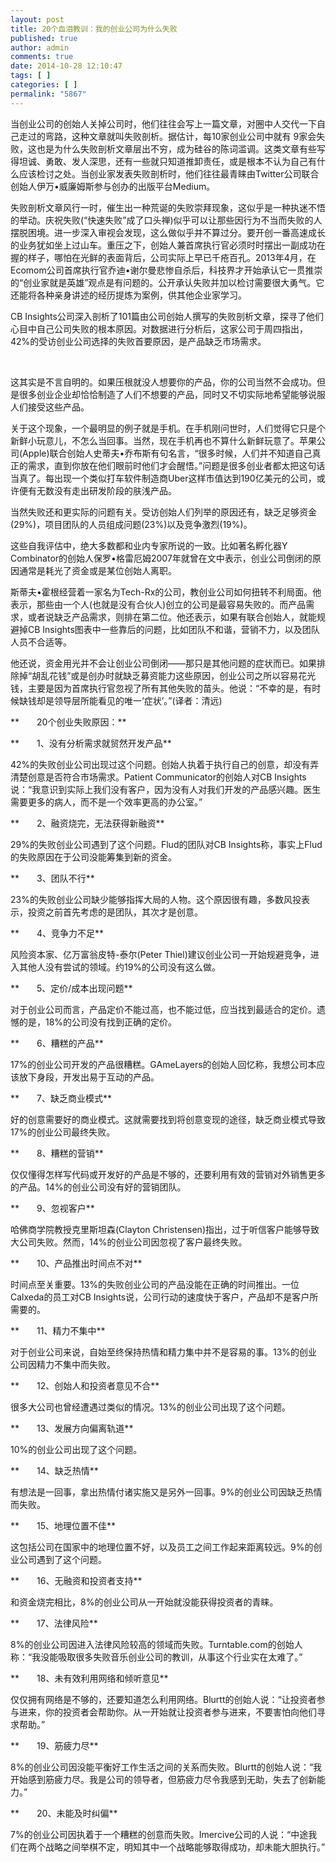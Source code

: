 ```yaml
---
layout: post
title: 20个血泪教训：我的创业公司为什么失败
published: true
author: admin
comments: true
date: 2014-10-28 12:10:47
tags: [ ]
categories: [ ]
permalink: "5867"
---
```

当创业公司的创始人关掉公司时，他们往往会写上一篇文章，对圈中人交代一下自己走过的弯路，这种文章就叫失败剖析。据估计，每10家创业公司中就有 9家会失败，这也是为什么失败剖析文章层出不穷，成为硅谷的陈词滥调。这类文章有些写得坦诚、勇敢、发人深思，还有一些就只知道推卸责任，或是根本不认为自己有什么应该检讨之处。当创业家发表失败剖析时，他们往往最青睐由Twitter公司联合创始人伊万•威廉姆斯参与创办的出版平台Medium。

失败剖析文章风行一时，催生出一种荒诞的失败崇拜现象，这似乎是一种执迷不悟的举动。庆祝失败(“快速失败”成了口头禅)似乎可以让那些因行为不当而失败的人摆脱困境。进一步深入审视会发现，这么做似乎并不算过分。要开创一番高速成长的业务犹如坐上过山车。重压之下，创始人兼首席执行官必须时时摆出一副成功在握的样子，哪怕在光鲜的表面背后，公司实际上早已千疮百孔。2013年4月，在Ecomom公司首席执行官乔迪•谢尔曼悲惨自杀后，科技界才开始承认它一贯推崇的“创业家就是英雄”观点是有问题的。公开承认失败并加以检讨需要很大勇气。它还能将各种亲身讲述的经历提炼为案例，供其他企业家学习。

CB Insights公司深入剖析了101篇由公司创始人撰写的失败剖析文章，探寻了他们心目中自己公司失败的根本原因。对数据进行分析后，这家公司于周四指出，42%的受访创业公司选择的失败首要原因，是产品缺乏市场需求。


  
&nbsp;

这其实是不言自明的。如果压根就没人想要你的产品，你的公司当然不会成功。但是很多创业企业却恰恰制造了人们不想要的产品，同时又不切实际地希望能够说服人们接受这些产品。

关于这个现象，一个最明显的例子就是手机。在手机刚问世时，人们觉得它只是个新鲜小玩意儿，不怎么当回事。当然，现在手机再也不算什么新鲜玩意了。苹果公司(Apple)联合创始人史蒂夫•乔布斯有句名言，“很多时候，人们并不知道自己真正的需求，直到你放在他们眼前时他们才会醒悟。”问题是很多创业者都太把这句话当真了。每出现一个类似打车软件制造商Uber这样市值达到190亿美元的公司，或许便有无数没有走出研发阶段的肤浅产品。

当然失败还和更实际的问题有关。受访创始人们列举的原因还有，缺乏足够资金(29%)，项目团队的人员组成问题(23%)以及竞争激烈(19%)。

这些自我评估中，绝大多数都和业内专家所说的一致。比如著名孵化器Y Combinator的创始人保罗•格雷厄姆2007年就曾在文中表示，创业公司倒闭的原因通常是耗光了资金或是某位创始人离职。

斯蒂夫•霍根经营着一家名为Tech-Rx的公司，教创业公司如何扭转不利局面。他表示，那些由一个人(也就是没有合伙人)创立的公司是最容易失败的。而产品需求，或者说缺乏产品需求，则排在第二位。他还表示，如果有联合创始人，就能规避掉CB Insights图表中一些靠后的问题，比如团队不和谐，营销不力，以及团队人员不合适等。

他还说，资金用光并不会让创业公司倒闭——那只是其他问题的症状而已。如果排除掉“胡乱花钱”或是创办时就缺乏募资能力这些原因，创业公司之所以容易花光钱，主要是因为首席执行官忽视了所有其他失败的苗头。他说：“不幸的是，有时候缺钱却是领导层所能看见的唯一‘症状’。”(译者：清远)

**　　20个创业失败原因：**

**　　1、没有分析需求就贸然开发产品**

42%的失败创业公司出现过这个问题。创始人执着于执行自己的创意，却没有弄清楚创意是否符合市场需求。Patient Communicator的创始人对CB Insights说：“我意识到实际上我们没有客户，因为没有人对我们开发的产品感兴趣。医生需要更多的病人，而不是一个效率更高的办公室。”

**　　2、融资烧完，无法获得新融资**

29%的失败创业公司遇到了这个问题。Flud的团队对CB Insights称，事实上Flud的失败原因在于公司没能筹集到新的资金。

**　　3、团队不行**

23%的失败创业公司缺少能够指挥大局的人物。这个原因很有趣，多数风投表示，投资之前首先考虑的是团队，其次才是创意。

**　　4、竞争力不足**

风险资本家、亿万富翁皮特-泰尔(Peter Thiel)建议创业公司一开始规避竞争，进入其他人没有尝试的领域。约19%的公司没有这么做。

**　　5、定价/成本出现问题**

对于创业公司而言，产品定价不能过高，也不能过低，应当找到最适合的定价。遗憾的是，18%的公司没有找到正确的定价。

**　　6、糟糕的产品**

17%的创业公司开发的产品很糟糕。GAmeLayers的创始人回忆称，我想公司本应该放下身段，开发出易于互动的产品。

**　　7、缺乏商业模式**

好的创意需要好的商业模式。这就需要找到将创意变现的途径，缺乏商业模式导致17%的创业公司最终失败。

**　　8、糟糕的营销**

仅仅懂得怎样写代码或开发好的产品是不够的，还要利用有效的营销对外销售更多的产品。14%的创业公司没有好的营销团队。

**　　9、忽视客户**

哈佛商学院教授克里斯坦森(Clayton Christensen)指出，过于听信客户能够导致大公司失败。然而，14%的创业公司因忽视了客户最终失败。

**　　10、产品推出时间点不对**

时间点至关重要。13%的失败创业公司的产品没能在正确的时间推出。一位Calxeda的员工对CB Insights说，公司行动的速度快于客户，产品却不是客户所需要的。

**　　11、精力不集中**

对于创业公司来说，自始至终保持热情和精力集中并不是容易的事。13%的创业公司因精力不集中而失败。

**　　12、创始人和投资者意见不合**

很多大公司也曾经遭遇过类似的情况。13%的创业公司出现了这个问题。

**　　13、发展方向偏离轨道**

10%的创业公司出现了这个问题。

**　　14、缺乏热情**

有想法是一回事，拿出热情付诸实施又是另外一回事。9%的创业公司因缺乏热情而失败。

**　　15、地理位置不佳**

这包括公司在国家中的地理位置不好，以及员工之间工作起来距离较远。9%的创业公司遇到了这个问题。

**　　16、无融资和投资者支持**

和资金烧完相比，8%的创业公司从一开始就没能获得投资者的青睐。

**　　17、法律风险**

8%的创业公司因进入法律风险较高的领域而失败。Turntable.com的创始人称：“我没能吸取很多失败音乐创业公司的教训，从事这个行业实在太难了。”

**　　18、未有效利用网络和倾听意见**

仅仅拥有网络是不够的，还要知道怎么利用网络。Blurtt的创始人说：“让投资者参与进来，你的投资者会帮助你。从一开始就让投资者参与进来，不要害怕向他们寻求帮助。”

**　　19、筋疲力尽**

8%的创业公司因没能平衡好工作生活之间的关系而失败。Blurtt的创始人说：“我开始感到筋疲力尽。我是公司的领导者，但筋疲力尽令我感到无助，失去了创新能力。”

**　　20、未能及时纠偏**

7%的创业公司因执着于一个糟糕的创意而失败。Imercive公司的人说：“中途我们在两个战略之间举棋不定，明知其中一个战略能够取得成功，却未能大胆执行。”